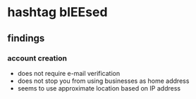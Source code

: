 # hashtag blEEsed

## findings
### account creation
 - does not require e-mail verification
 - does not stop you from using businesses as home address
 - seems to use approximate location based on IP address
